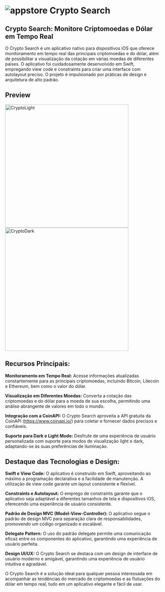 # ![appstore](https://github.com/adrielteles/cryptoSearch/assets/51987683/88c7822a-56c6-474d-a8d5-60742b4357fc) Crypto Search

## Crypto Search: Monitore Criptomoedas e Dólar em Tempo Real

O Crypto Search é um aplicativo nativo para dispositivos iOS que oferece monitoramento em tempo real das principais criptomoedas e do dólar, além de possibilitar a visualização da cotação em várias moedas de diferentes países. O aplicativo foi cuidadosamente desenvolvido em Swift, empregando view code e constraints para criar uma interface com autolayout preciso. O projeto é impulsionado por práticas de design e arquitetura de alto padrão.


## Preview

<img width="400" alt="CryptoLight" src="https://github.com/adrielteles/cryptoSearch/assets/51987683/a193ba16-bd47-48d8-bfc3-7b630b5237dc"> <img width="400" alt="CryptoDark" src="https://github.com/adrielteles/cryptoSearch/assets/51987683/0e4eaa16-559d-4607-a4e1-51338a905b2e">


## Recursos Principais:

**Monitoramento em Tempo Real:** Acesse informações atualizadas constantemente para as principais criptomoedas, incluindo Bitcoin, Litecoin e Ethereum, bem como o valor do dólar.

**Visualização em Diferentes Moedas:** Converta a cotação das criptomoedas e do dólar para a moeda de sua escolha, permitindo uma análise abrangente de valores em todo o mundo.

**Integração com a CoinAPI:** O Crypto Search aproveita a API gratuita da CoinAPI (https://www.coinapi.io/) para coletar e fornecer dados precisos e confiáveis.

**Suporte para Dark e Light Mode:** Desfrute de uma experiência de usuário personalizada com suporte para modos de visualização light e dark, adaptando-se às suas preferências de iluminação.

## Destaque das Tecnologias e Design:

**Swift e View Code:** O aplicativo é construído em Swift, aproveitando ao máximo a programação declarativa e a facilidade de manutenção. A utilização de view code garante um layout consistente e flexível.

**Constraints e Autolayout:** O emprego de constraints garante que o aplicativo seja adaptável a diferentes tamanhos de tela e dispositivos iOS, oferecendo uma experiência de usuário consistente.

**Padrão de Design MVC (Model-View-Controller):** O aplicativo segue o padrão de design MVC para separação clara de responsabilidades, promovendo um código organizado e escalável.

**Delegate Pattern:** O uso do padrão delegate permite uma comunicação eficaz entre os componentes do aplicativo, garantindo uma experiência de usuário perfeita.

**Design UI/UX:** O Crypto Search se destaca com um design de interface de usuário moderno e amigável, garantindo uma experiência de usuário intuitiva e agradável.

O Crypto Search é a solução ideal para qualquer pessoa interessada em acompanhar as tendências do mercado de criptomoedas e as flutuações do dólar em tempo real, tudo em um aplicativo elegante e fácil de usar.